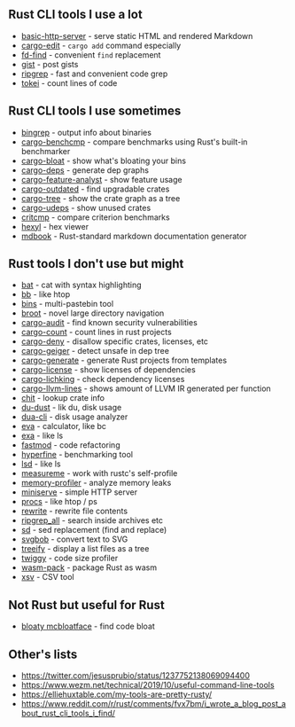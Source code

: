 ## Rust CLI tools I use a lot

- [basic-http-server](https://crates.io/crates/ripgrep) - serve static HTML and rendered Markdown
- [cargo-edit](https://crates.io/crates/cargo-edit) - `cargo add` command especially
- [fd-find](https://crates.io/crates/fd-find) - convenient `find` replacement
- [gist](https://crates.io/crates/gist) - post gists
- [ripgrep](https://crates.io/crates/ripgrep) - fast and convenient code grep
- [tokei](https://crates.io/crate/tokei) - count lines of code


## Rust CLI tools I use sometimes

- [bingrep](https://crates.io/crates/bingrep) - output info about binaries
- [cargo-benchcmp](https://crates.io/crate/cargo-benchcmp) - compare benchmarks using Rust's built-in benchmarker
- [cargo-bloat](https://crates.io/crate/cargo-bloat) - show what's bloating your bins
- [cargo-deps](https://crates.io/crate/cargo-deps) - generate dep graphs
- [cargo-feature-analyst](https://crates.io/crates/cargo-feature-analyst) - show feature usage
- [cargo-outdated](https://crates.io/crates/cargo-outdated) - find upgradable crates
- [cargo-tree](https://crates.io/crates/cargo-tree) - show the crate graph as a tree
- [cargo-udeps](https://crates.io/crate/cargo-udeps) - show unused crates
- [critcmp](https://crates.io/crate/critcmp) - compare criterion benchmarks
- [hexyl](https://crates.io/crate/hexl) - hex viewer
- [mdbook](https://crates.io/crate/mdbook) - Rust-standard markdown documentation generator


## Rust tools I don't use but might

- [bat](https://crates.io/crate/bat) - cat with syntax highlighting
- [bb](https://crates.io/crates/bb) - like htop
- [bins](https://crates.io/crate/bins) - multi-pastebin tool
- [broot](https://crates.io/crate/broot) - novel large directory navigation
- [cargo-audit](https://crates.io/crate/cargo-audit) - find known security vulnerabilities
- [cargo-count](https://crates.io/crate/cargo-count) - count lines in rust projects
- [cargo-deny](https://crates.io/crate/cargo-deny) - disallow specific crates, licenses, etc
- [cargo-geiger](https://crates.io/crates/cargo-geiger) - detect unsafe in dep tree
- [cargo-generate](https://crates.io/crate/cargo-generate) - generate Rust projects from templates
- [cargo-license](https://crates.io/crate/cargo-license) - show licenses of dependencies
- [cargo-lichking](https://crates.io/crate/cargo-lichking) - check dependency licenses
- [cargo-llvm-lines](https://github.com/dtolnay/cargo-llvm-lines/) - shows amount of LLVM IR generated per function
- [chit](https://crates.io/crate/chit) - lookup crate info
- [du-dust](https://crates.io/crate/du-dust) - lik du, disk usage
- [dua-cli](https://crates.io/crate/dua-cli) - disk usage analyzer
- [eva](https://crates.io/crates/eva) - calculator, like bc
- [exa](https://crates.io/crate/exa) - like ls
- [fastmod](https://crates.io/crates/fastmod) - code refactoring
- [hyperfine](https://crates.io/crate/hyperfine) - benchmarking tool
- [lsd](https://crates.io/crate/lsd) - like ls
- [measureme](https://github.com/rust-lang/measureme) - work with rustc's self-profile
- [memory-profiler](https://github.com/nokia/memory-profiler) - analyze memory leaks
- [miniserve](https://crates.io/crates/miniserve) - simple HTTP server
- [procs](https://crates.io/crates/procs) - like htop / ps
- [rewrite](https://crates.io/crates/rewrite) - rewrite file contents
- [ripgrep_all](https://crates.io/crates/ripgrep_all) - search inside archives etc
- [sd](https://crates.io/crate/sd) - sed replacement (find and replace)
- [svgbob](https://crates.io/crate/svgbob) - convert text to SVG
- [treeify](https://crates.io/crates/treeify) - display a list files as a tree
- [twiggy](https://crates.io/crate/twiggy) - code size profiler
- [wasm-pack](https://crates.io/crate/wasm-pack) - package Rust as wasm
- [xsv](https://crates.io/crate/xsv) - CSV tool


## Not Rust but useful for Rust

- [bloaty mcbloatface](https://github.com/google/bloaty) - find code bloat


## Other's lists

- https://twitter.com/jesusprubio/status/1237752138069094400
- https://www.wezm.net/technical/2019/10/useful-command-line-tools
- https://elliehuxtable.com/my-tools-are-pretty-rusty/
- https://www.reddit.com/r/rust/comments/fvx7bm/i_wrote_a_blog_post_about_rust_cli_tools_i_find/
